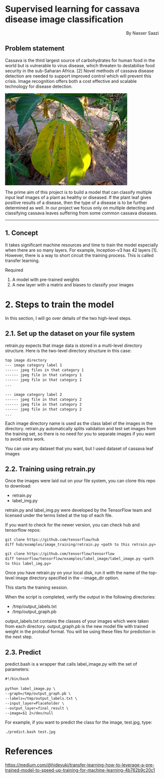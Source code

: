 # Supervised learning for cassava disease image classification
<div style="text-align:right">By Nasser Saazi</div>

## Problem statement
Cassava is the third largest source of carbohydrates for human food in the world but is vulnerable to virus disease, which threaten to destabilise food security in the sub-Saharan Africa. [2]
Novel methods of cassava disease detection are needed to support improved control which will prevent this crisis. Image recognition offers both a cost effective and scalable technology for disease detection.


<img src="test.jpg" width="400px" align="middle">

The prime aim of this project is to build a model that can classify multiple input leaf images of a plant as healthy or diseased. If the plant leaf gives positive results of a disease, then the type of a disease is to be further determined as well. In our project we focus only on multiple detecting and classifying cassava leaves suffering from some common cassava diseases. 






<hr>

## 1. Concept
It takes significant machine resources and time to train the model especially when there are so many layers.  For example, Inception-v3 has 42 layers [1].  However, there is a way to short circuit the training process. This is called transfer learning.



Required
1. A model with pre-trained weights
1. A new layer with a matrix and biases to classify your images



# 2. Steps to train the model
In this section, I will go over details of the two high-level steps.

## 2.1. Set up the dataset on your file system
retrain.py expects that image data is stored in a multi-level directory structure.  Here is the two-level directory structure in this case:

```
top image directory
--- image category label 1
------ jpeg files in that category 1
------ jpeg file in that category 1
------ jpeg file in that category 1
...

--- image category label 2
------ jpeg file in that category 2
------ jpeg file in that category 2
------ jpeg file in that category 2
...
```


Each image directory name is used as the class label of the images in the directory.
retrain.py automatically splits validation and test set images from the training set, so there is no need for you to separate images if you want to avoid extra work.

You can use any dataset that you want, but I used dataset of cassava leaf images

## 2.2. Training using retrain.py
Once the images were laid out on your file system, you can clone this repo to download:
* retrain.py
* label_img.py

retrain.py and label_img.py were developed by the TensorFlow team and licensed under the terms listed at the top of each file.

If you want to check for the newer version, you can check hub and tensorflow repos:
```
git clone https://github.com/tensorflow/hub
diff hub/examples/image_training/retrain.py <path to this retrain.py>
```

```
git clone https://github.com/tensorflow/tensorflow
diff tensorflow/tensorflow/examples/label_image/label_image.py <path to this label_img.py>
```

Once you have retrain.py on your local disk, run it with the name of the top-level image directory specified in the --image_dir option.

This starts the training session.

When the script is completed, verify the output in the following directories:

* /tmp/output_labels.txt
* /tmp/output_graph.pb

output_labels.txt contains the classes of your images which were taken from each directory.
output_graph.pb is the new model file with trained weight in the protobuf format.  You will be using these files for prediction in the next step.

## 2.3. Predict

predict.bash is a wrapper that calls label_image.py with the set of parameters:
```
#!/bin/bash

python label_image.py \
--graph=/tmp/output_graph.pb \
--labels=/tmp/output_labels.txt \
--input_layer=Placeholder \
--output_layer=final_result \
--image=$1 2>/dev/null
```

For example, if you want to predict the class for the image, test.jpg, type:

```
./predict.bash test.jpg
```

# References
https://medium.com/@hideyuki/transfer-learning-how-to-leverage-a-pre-trained-model-to-speed-up-training-for-machine-learning-4b762b9c20c1

